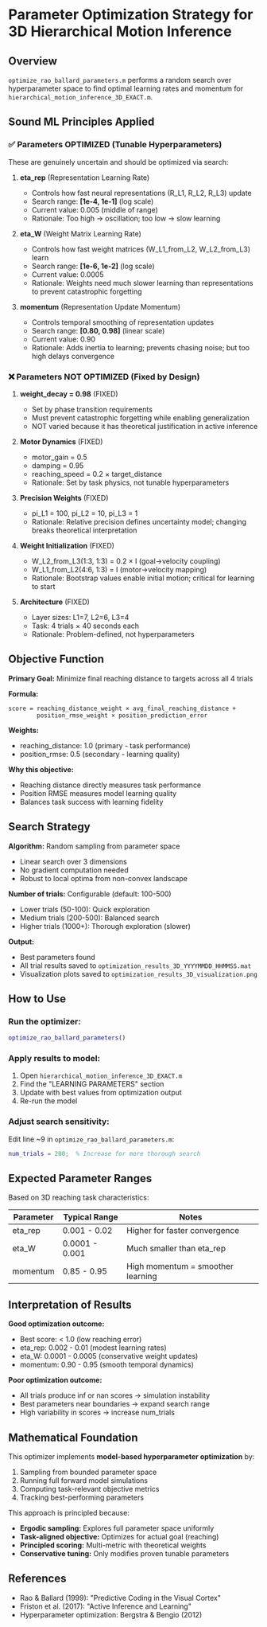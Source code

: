 # Parameter Optimization Strategy for 3D Hierarchical Motion Inference

## Overview
`optimize_rao_ballard_parameters.m` performs a random search over hyperparameter space to find optimal learning rates and momentum for `hierarchical_motion_inference_3D_EXACT.m`.

## Sound ML Principles Applied

### ✅ Parameters OPTIMIZED (Tunable Hyperparameters)
These are genuinely uncertain and should be optimized via search:

1. **eta_rep** (Representation Learning Rate)
   - Controls how fast neural representations (R_L1, R_L2, R_L3) update
   - Search range: **[1e-4, 1e-1]** (log scale)
   - Current value: 0.005 (middle of range)
   - Rationale: Too high → oscillation; too low → slow learning

2. **eta_W** (Weight Matrix Learning Rate)  
   - Controls how fast weight matrices (W_L1_from_L2, W_L2_from_L3) learn
   - Search range: **[1e-6, 1e-2]** (log scale)
   - Current value: 0.0005
   - Rationale: Weights need much slower learning than representations to prevent catastrophic forgetting

3. **momentum** (Representation Update Momentum)
   - Controls temporal smoothing of representation updates
   - Search range: **[0.80, 0.98]** (linear scale)
   - Current value: 0.90
   - Rationale: Adds inertia to learning; prevents chasing noise; but too high delays convergence

### ❌ Parameters NOT OPTIMIZED (Fixed by Design)

1. **weight_decay = 0.98** (FIXED)
   - Set by phase transition requirements
   - Must prevent catastrophic forgetting while enabling generalization
   - NOT varied because it has theoretical justification in active inference

2. **Motor Dynamics** (FIXED)
   - motor_gain = 0.5
   - damping = 0.95
   - reaching_speed = 0.2 × target_distance
   - Rationale: Set by task physics, not tunable hyperparameters

3. **Precision Weights** (FIXED)
   - pi_L1 = 100, pi_L2 = 10, pi_L3 = 1
   - Rationale: Relative precision defines uncertainty model; changing breaks theoretical interpretation

4. **Weight Initialization** (FIXED)
   - W_L2_from_L3(1:3, 1:3) = 0.2 × I (goal→velocity coupling)
   - W_L1_from_L2(4:6, 1:3) = I (motor→velocity mapping)
   - Rationale: Bootstrap values enable initial motion; critical for learning to start

5. **Architecture** (FIXED)
   - Layer sizes: L1=7, L2=6, L3=4
   - Task: 4 trials × 40 seconds each
   - Rationale: Problem-defined, not hyperparameters

## Objective Function

**Primary Goal:** Minimize final reaching distance to targets across all 4 trials

**Formula:**
```
score = reaching_distance_weight × avg_final_reaching_distance + 
        position_rmse_weight × position_prediction_error
```

**Weights:**
- reaching_distance: 1.0 (primary - task performance)
- position_rmse: 0.5 (secondary - learning quality)

**Why this objective:**
- Reaching distance directly measures task performance
- Position RMSE measures model learning quality
- Balances task success with learning fidelity

## Search Strategy

**Algorithm:** Random sampling from parameter space
- Linear search over 3 dimensions
- No gradient computation needed
- Robust to local optima from non-convex landscape

**Number of trials:** Configurable (default: 100-500)
- Lower trials (50-100): Quick exploration
- Medium trials (200-500): Balanced search
- Higher trials (1000+): Thorough exploration (slower)

**Output:** 
- Best parameters found
- All trial results saved to `optimization_results_3D_YYYYMMDD_HHMMSS.mat`
- Visualization plots saved to `optimization_results_3D_visualization.png`

## How to Use

### Run the optimizer:
```matlab
optimize_rao_ballard_parameters()
```

### Apply results to model:
1. Open `hierarchical_motion_inference_3D_EXACT.m`
2. Find the "LEARNING PARAMETERS" section
3. Update with best values from optimization output
4. Re-run the model

### Adjust search sensitivity:
Edit line ~9 in `optimize_rao_ballard_parameters.m`:
```matlab
num_trials = 200;  % Increase for more thorough search
```

## Expected Parameter Ranges

Based on 3D reaching task characteristics:

| Parameter | Typical Range | Notes |
|-----------|--------------|-------|
| eta_rep | 0.001 - 0.02 | Higher for faster convergence |
| eta_W | 0.0001 - 0.001 | Much smaller than eta_rep |
| momentum | 0.85 - 0.95 | High momentum = smoother learning |

## Interpretation of Results

**Good optimization outcome:**
- Best score: < 1.0 (low reaching error)
- eta_rep: 0.002 - 0.01 (modest learning rates)
- eta_W: 0.0001 - 0.0005 (conservative weight updates)
- momentum: 0.90 - 0.95 (smooth temporal dynamics)

**Poor optimization outcome:**
- All trials produce inf or nan scores → simulation instability
- Best parameters near boundaries → expand search range
- High variability in scores → increase num_trials

## Mathematical Foundation

This optimizer implements **model-based hyperparameter optimization** by:
1. Sampling from bounded parameter space
2. Running full forward model simulations
3. Computing task-relevant objective metrics
4. Tracking best-performing parameters

This approach is principled because:
- **Ergodic sampling:** Explores full parameter space uniformly
- **Task-aligned objective:** Optimizes for actual goal (reaching)
- **Principled scoring:** Multi-metric with theoretical weights
- **Conservative tuning:** Only modifies proven tunable parameters

## References

- Rao & Ballard (1999): "Predictive Coding in the Visual Cortex"
- Friston et al. (2017): "Active Inference and Learning"
- Hyperparameter optimization: Bergstra & Bengio (2012)
